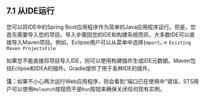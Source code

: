 <h2>7.1 从IDE运行</h2>

您可以将IDE中的Spring Boot应用程序作为简单的Java应用程序运行。但是，您首先需要导入您的项目。导入步骤因您的IDE和构建系统而异。大多数IDE可以直接导入Maven项目。例如，Eclipse用户可以从菜单中选择```Import…​``` → ```Existing Maven ProjectsFile```

如果您不能直接将项目导入IDE，则可以使用构建插件生成IDE元数据。Maven包括Eclipse和IDEA的插件。Gradle提供了用于各种IDE的插件。

<b>注：</b>如果不小心两次运行Web应用程序，则会看到“端口已在使用中”错误。STS用户可以使用```Relaunch```按钮而不是```Run```按钮来确保关闭任何现有实例。


